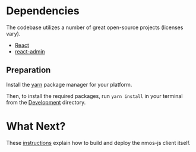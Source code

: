 # Dependencies

The codebase utilizes a number of great open-source projects (licenses vary).

- [React](https://reactjs.org)
- [react-admin](https://github.com/marmelab/react-admin)

## Preparation

Install the [yarn](https://yarnpkg.com) package manager for your platform.

Then, to install the required packages, run `yarn install` in your terminal from the [Development](../Development) directory.

# What Next?

These [instructions](Getting-Started.md) explain how to build and deploy the nmos-js client itself.
